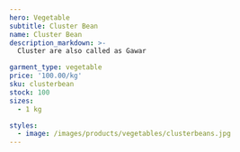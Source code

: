 ```yaml
---
hero: Vegetable
subtitle: Cluster Bean
name: Cluster Bean
description_markdown: >-
  Cluster are also called as Gawar

garment_type: vegetable
price: '100.00/kg'
sku: clusterbean
stock: 100
sizes:
  - 1 kg

styles:
  - image: /images/products/vegetables/clusterbeans.jpg
---
```

